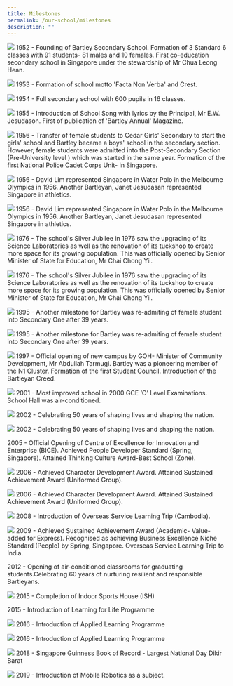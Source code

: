 ```yaml
---
title: Milestones
permalink: /our-school/milestones
description: ""
---
```

![](/images/50yearsago.jpg)
1952 - Founding of Bartley Secondary School. Formation of 3 Standard 6 classes with 91 students- 81 males and 10 females. First co-education secondary school in Singapore under the stewardship of Mr Chua Leong Hean.

![](/images/crest.jpg)
1953 - Formation of school motto 'Facta Non Verba' and Crest.

![](/images/1954.jpg)
1954 - Full secondary school with 600 pupils in 16 classes.

![](/images/1955.jpg)
1955 - Introduction of School Song with lyrics by the Principal, Mr E.W. Jesudason. First of publication of 'Bartley Annual' Magazine.

![](/images/1956.jpg)
1956 - Transfer of female students to Cedar Girls' Secondary to start the girls' school and Bartley became a boys' school in the secondary section. However, female students were admitted into the Post-Secondary Section (Pre-University level ) which was started in the same year. Formation of the first National Police Cadet Corps Unit- in Singapore.

![](/images/David-Lim.jpg)
1956 - David Lim represented Singapore in Water Polo in the Melbourne Olympics in 1956. Another Bartleyan, Janet Jesudasan represented Singapore in athletics.

![](/images/NPCC.jpg)
1956 - David Lim represented Singapore in Water Polo in the Melbourne Olympics in 1956. Another Bartleyan, Janet Jesudasan represented Singapore in athletics. 

![](/images/Jubilee.jpg)
1976 - The school's Silver Jubilee in 1976 saw the upgrading of its Science Laboratories as well as the renovation of its tuckshop to create more space for its growing population. This was officially opened by Senior Minister of State for Education, Mr Chai Chong Yii.

![](/images/1992.jpg)
1976 - The school's Silver Jubilee in 1976 saw the upgrading of its Science Laboratories as well as the renovation of its tuckshop to create more space for its growing population. This was officially opened by Senior Minister of State for Education, Mr Chai Chong Yii. 

![](/images/1995.jpg)
1995 - Another milestone for Bartley was re-admiting of female student into Secondary One after 39 years.

![](/images/1996.jpg)
1995 - Another milestone for Bartley was re-admiting of female student into Secondary One after 39 years.

![](/images/1997.jpg)
1997 - Official opening of new campus by GOH- Minister of Community Development, Mr Abdullah Tarmugi. Bartley was a pioneering member of the N1 Cluster. Formation of the first Student Council. Introduction of the Bartleyan Creed. 

![](/images/2001.jpg)
2001 - Most improved school in 2000 GCE ‘O’ Level Examinations. School Hall was air-conditioned.

![](/images/2002.jpg)
2002 - Celebrating 50 years of shaping lives and shaping the nation.

![](/images/2004.jpg)
2002 - Celebrating 50 years of shaping lives and shaping the nation.

2005 - Official Opening of Centre of Excellence for Innovation and Enterprise (BICE). Achieved People Developer Standard (Spring, Singapore). Attained Thinking Culture Award-Best School (Zone). 

![](/images/2006.jpg)
2006 - Achieved Character Development Award. Attained Sustained Achievement Award (Uniformed Group).  

![](/images/2007.jpg)
2006 - Achieved Character Development Award. Attained Sustained Achievement Award (Uniformed Group).

![](/images/2008.jpg)
2008 - Introduction of Overseas Service Learning Trip  (Cambodia).

![](/images/2009.jpg)
2009 - Achieved Sustained Achievement Award (Academic- Value-added for Express). Recognised as achieving Business Excellence Niche Standard (People) by Spring, Singapore. 
Overseas Service Learning Trip to India.

2012 - Opening of air-conditioned classrooms for graduating students.Celebrating 60 years of nurturing resilient and responsible Bartleyans.

![](/images/ish.jpg)
2015 - Completion of Indoor Sports House (ISH) 

2015 - Introduction of Learning for Life Programme

![](/images/0cf271c74_158.jpg)
2016 - Introduction of Applied Learning Programme 

![](/images/2016.jpg)
2016 - Introduction of Applied Learning Programme 

![](/images/IMG_7312.jpg)
2018 - Singapore Guinness Book of Record - Largest National Day Dikir Barat 

![](/images/mobile-robotics.jpg)
2019 - Introduction of Mobile Robotics as a subject.